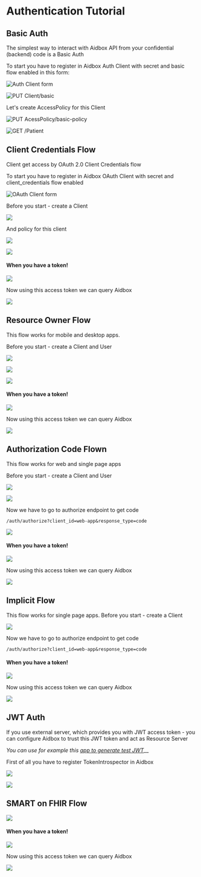 # Authentication Tutorial

## Basic Auth

The simplest way to interact with Aidbox API from your confidential (backend) code is a Basic Auth

To start you have to register in Aidbox Auth Client with secret and basic flow enabled in this form:

![Auth Client form](<../.gitbook/assets/image (79).png>)

![PUT Client/basic](<../.gitbook/assets/image (50).png>)

Let's create AccessPolicy for this Client

![PUT AcessPolicy/basic-policy](<../.gitbook/assets/image (51).png>)

![GET /Patient](<../.gitbook/assets/image (52).png>)

## Client Credentials Flow

Client get access by OAuth 2.0 Client Credentials flow

To start you have to register in Aidbox OAuth Client with secret and client\_credentials flow enabled

![OAuth Client form](<../.gitbook/assets/image (53).png>)

Before you start - create a Client

![](<../.gitbook/assets/image (54).png>)

And policy for this client

![](<../.gitbook/assets/image (55).png>)

![](<../.gitbook/assets/image (56).png>)

#### When you have a token!

![](<../.gitbook/assets/image (57).png>)

Now using this access token we can query Aidbox

![](<../.gitbook/assets/image (58).png>)

## Resource Owner Flow

This flow works for mobile and desktop apps.

Before you start - create a Client and User

![](<../.gitbook/assets/image (59).png>)

![](<../.gitbook/assets/image (60).png>)

![](<../.gitbook/assets/image (62).png>)

#### When you have a token!

![](<../.gitbook/assets/image (63).png>)

Now using this access token we can query Aidbox

![](<../.gitbook/assets/image (64).png>)

## Authorization Code Flown

This flow works for web and single page apps

Before you start - create a Client and User

![](<../.gitbook/assets/image (65).png>)

![](<../.gitbook/assets/image (66).png>)

Now we have to go to authorize endpoint to get code

`/auth/authorize?client_id=web-app&response_type=code`

![](<../.gitbook/assets/image (67).png>)

#### When you have a token!

![](<../.gitbook/assets/image (63).png>)

Now using this access token we can query Aidbox

![](<../.gitbook/assets/image (64).png>)

## Implicit Flow

This flow works for single page apps. Before you start - create a Client

![](<../.gitbook/assets/image (68).png>)

Now we have to go to authorize endpoint to get code

`/auth/authorize?client_id=web-app&response_type=code`

#### When you have a token!

![](<../.gitbook/assets/image (63).png>)

Now using this access token we can query Aidbox

![](<../.gitbook/assets/image (64).png>)

## JWT Auth

If you use external server, which provides you with JWT access token - you can configure Aidbox to trust this JWT token and act as Resource Server

_You can use for example this_ [_app to generate test JWT_](http://jwtbuilder.jamiekurtz.com/)\_\_

First of all you have to register TokenIntrospector in Aidbox

![](<../.gitbook/assets/image (69).png>)

![](<../.gitbook/assets/image (70).png>)

## SMART on FHIR Flow

![](<../.gitbook/assets/image (73).png>)

#### When you have a token!

![](<../.gitbook/assets/image (63).png>)

Now using this access token we can query Aidbox

![](<../.gitbook/assets/image (64).png>)
